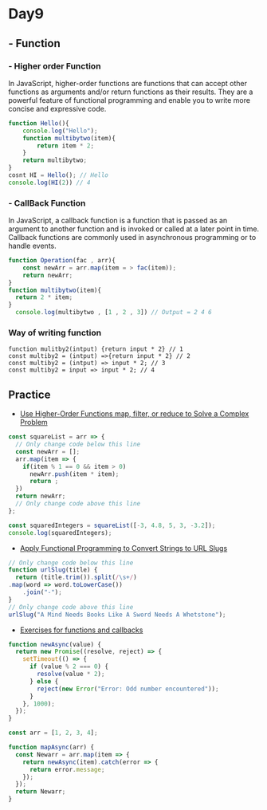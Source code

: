 # Day9
## - Function 
### - Higher order Function 

In JavaScript, higher-order functions are functions that can accept other functions as arguments and/or return functions as their results. They are a powerful feature of functional programming and enable you to write more concise and expressive code.
``` javascript
function Hello(){
    console.log("Hello");
    function multibytwo(item){
        return item * 2;
    }
    return multibytwo;
}
cosnt HI = Hello(); // Hello
console.log(HI(2)) // 4
```
    
### - CallBack Function
In JavaScript, a callback function is a function that is passed as an argument to another function and is invoked or called at a later point in time. Callback functions are commonly used in asynchronous programming or to handle events.

``` javascript
function Operation(fac , arr){
    const newArr = arr.map(item = > fac(item));
    return newArr;
}
function multibytwo(item){
  return 2 * item;
}
  console.log(multibytwo , [1 , 2 , 3]) // Output = 2 4 6
```
### Way of writing function 

``` javascritp
function mulitby2(intput) {return input * 2} // 1
const multiby2 = (intput) =>{return input * 2} // 2
const multiby2 = (intput) => input * 2; // 3
const multiby2 = input => input * 2; // 4
```

## Practice
- [Use Higher-Order Functions map, filter, or reduce to Solve a Complex Problem](https://www.freecodecamp.org/learn/javascript-algorithms-and-data-structures/functional-programming/use-higher-order-functions-map-filter-or-reduce-to-solve-a-complex-problem)
``` javascript
const squareList = arr => {
  // Only change code below this line
  const newArr = [];
  arr.map(item => {
    if(item % 1 == 0 && item > 0)
      newArr.push(item * item);
      return ;
  })
  return newArr;
  // Only change code above this line
};

const squaredIntegers = squareList([-3, 4.8, 5, 3, -3.2]);
console.log(squaredIntegers);
```
- [Apply Functional Programming to Convert Strings to URL Slugs](https://www.freecodecamp.org/learn/javascript-algorithms-and-data-structures/functional-programming/apply-functional-programming-to-convert-strings-to-url-slugs)
``` javascript
// Only change code below this line
function urlSlug(title) {
  return (title.trim()).split(/\s+/)
.map(word => word.toLowerCase())
    .join("-");
}
// Only change code above this line
urlSlug("A Mind Needs Books Like A Sword Needs A Whetstone");
```
- [Exercises for functions and callbacks]([https://github.com/orjwan-alrajaby/gsg-expressjs-backend-training-2023/blob/main/learning-sprint-1/week2-day1-tasks/tasks.md](https://github.com/orjwan-alrajaby/gsg-expressjs-backend-training-2023/blob/main/learning-sprint-1/week2-day1-tasks/tasks.md)https://github.com/orjwan-alrajaby/gsg-expressjs-backend-training-2023/blob/main/learning-sprint-1/week2-day1-tasks/tasks.md)
``` javascript
function newAsync(value) {
  return new Promise((resolve, reject) => {
    setTimeout(() => {
      if (value % 2 === 0) {
        resolve(value * 2);
      } else {
        reject(new Error("Error: Odd number encountered"));
      }
    }, 1000);
  });
}

const arr = [1, 2, 3, 4];

function mapAsync(arr) {
  const Newarr = arr.map(item => {
    return newAsync(item).catch(error => {
      return error.message;
    });
  });
  return Newarr;
}
```
